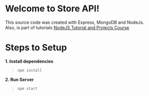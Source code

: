 
# Welcome to Store API!

This source code was created with Express, MongoDB and NodeJs.  
Also, is part of tutorials [  NodeJS Tutorial and Projects Course](https://www.udemy.com/course/nodejs-tutorial-and-projects-course/) 

# Steps to Setup
 **1. Install dependencies**
  >`npm install`
  
 **2. Run Server**
>`npm start`


